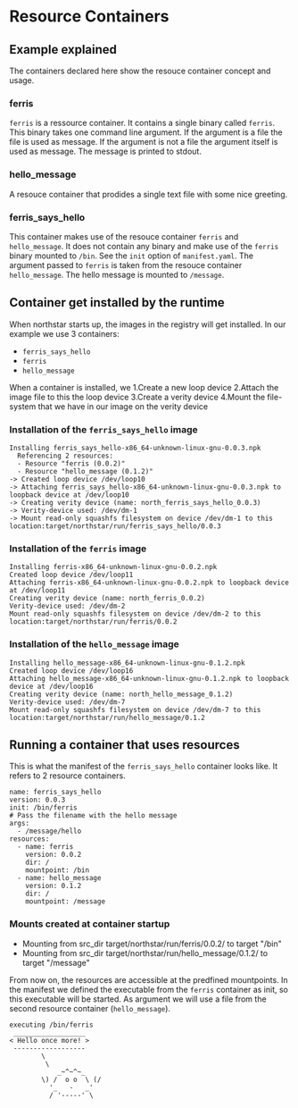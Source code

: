 # Resource Containers

## Example explained

The containers declared here show the resouce container concept and usage.

### ferris

`ferris` is a ressource container. It contains a single binary called `ferris`.
This binary takes one command line argument. If the argument is a file the file
is used as message. If the argument is not a file the argument itself is used as
message. The message is printed to stdout.

### hello_message

A resouce container that prodides a single text file with some nice greeting.

### ferris_says_hello

This container makes use of the resouce container `ferris` and `hello_message`.
It does not contain any binary and make use of the `ferris` binary mounted to
`/bin`. See the `init` option of `manifest.yaml`.
The argument passed to `ferris` is taken from the resouce container `hello_message`.
The hello message is mounted to `/message`.

## Container get installed by the runtime

When northstar starts up, the images in the registry will get installed.
In our example we use 3 containers:
- `ferris_says_hello`
- `ferris`
- `hello_message`

When a container is installed, we
1.Create a new loop device
2.Attach the image file to this the loop device
3.Create a verity device
4.Mount the file-system that we have in our image on the verity device

### Installation of the `ferris_says_hello` image

```
Installing ferris_says_hello-x86_64-unknown-linux-gnu-0.0.3.npk
  Referencing 2 resources:
  - Resource "ferris (0.0.2)"
  - Resource "hello_message (0.1.2)"
-> Created loop device /dev/loop10
-> Attaching ferris_says_hello-x86_64-unknown-linux-gnu-0.0.3.npk to loopback device at /dev/loop10
-> Creating verity device (name: north_ferris_says_hello_0.0.3)
-> Verity-device used: /dev/dm-1
-> Mount read-only squashfs filesystem on device /dev/dm-1 to this location:target/northstar/run/ferris_says_hello/0.0.3
```

### Installation of the `ferris` image

```
Installing ferris-x86_64-unknown-linux-gnu-0.0.2.npk
Created loop device /dev/loop11
Attaching ferris-x86_64-unknown-linux-gnu-0.0.2.npk to loopback device at /dev/loop11
Creating verity device (name: north_ferris_0.0.2)
Verity-device used: /dev/dm-2
Mount read-only squashfs filesystem on device /dev/dm-2 to this location:target/northstar/run/ferris/0.0.2
```

### Installation of the `hello_message` image

```
Installing hello_message-x86_64-unknown-linux-gnu-0.1.2.npk
Created loop device /dev/loop16
Attaching hello_message-x86_64-unknown-linux-gnu-0.1.2.npk to loopback device at /dev/loop16
Creating verity device (name: north_hello_message_0.1.2)
Verity-device used: /dev/dm-7
Mount read-only squashfs filesystem on device /dev/dm-7 to this location:target/northstar/run/hello_message/0.1.2
```


## Running a container that uses resources

This is what the manifest of the `ferris_says_hello` container looks like. It refers to 2 resource containers.

```
name: ferris_says_hello
version: 0.0.3
init: /bin/ferris
# Pass the filename with the hello message
args:
  - /message/hello
resources:
  - name: ferris
    version: 0.0.2
    dir: /
    mountpoint: /bin
  - name: hello_message
    version: 0.1.2
    dir: /
    mountpoint: /message
```

### Mounts created at container startup

- Mounting from src_dir target/northstar/run/ferris/0.0.2/ to target "/bin"
- Mounting from src_dir target/northstar/run/hello_message/0.1.2/ to target "/message"

From now on, the resources are accessible at the predfined mountpoints.
In the manifest we defined the executable from the `ferris` container as init, so this executable will be started. As argument we will use a file from the second resource container (`hello_message`).

```
executing /bin/ferris
 __________________
< Hello once more! >
 ------------------
        \
         \
            _~^~^~_
        \) /  o o  \ (/
          '_   -   _'
          / '-----' \
```
